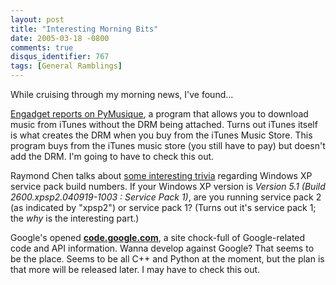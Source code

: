 ```yaml
---
layout: post
title: "Interesting Morning Bits"
date: 2005-03-18 -0800
comments: true
disqus_identifier: 767
tags: [General Ramblings]
---
```

While cruising through my morning news, I've found...

 [Engadget reports on
PyMusique](http://www.engadget.com/entry/1234000267036571/), a program
that allows you to download music from iTunes without the DRM being
attached. Turns out iTunes itself is what creates the DRM when you buy
from the iTunes Music Store. This program buys from the iTunes music
store (you still have to pay) but doesn't add the DRM. I'm going to have
to check this out.

 Raymond Chen talks about [some interesting
trivia](http://blogs.msdn.com/oldnewthing/archive/2005/03/18/398550.aspx)
regarding Windows XP service pack build numbers. If your Windows XP
version is *Version 5.1 (Build 2600.xpsp2.040919-1003 : Service Pack
1)*, are you running service pack 2 (as indicated by "xpsp2") or service
pack 1? (Turns out it's service pack 1; the *why* is the interesting
part.)

 Google's opened **[code.google.com](http://code.google.com/)**, a site
chock-full of Google-related code and API information. Wanna develop
against Google? That seems to be the place. Seems to be all C++ and
Python at the moment, but the plan is that more will be released later.
I may have to check this out.
